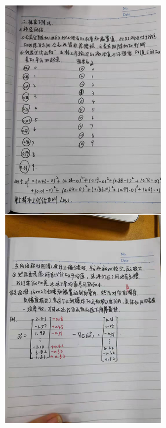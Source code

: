 ![Image text](https://github.com/LiQianqian123/hello-world/blob/master/36_1.jpg)
![Image text](https://github.com/LiQianqian123/hello-world/blob/master/36_2.jpg)
